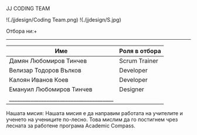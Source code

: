  JJ CODING TEAM   

 !(./jjdesign/Coding Team.png)                            !(./jjdesign/S.jpg)


Отбора ни:+
________________________________________
|Име                      |Роля в отбора|
|-------------------------|-------------|
| Дамян Любомиров Тинчев  |Scrum Trainer|
| Велизар Тодоров Вълков  |  Developer  |
| Калоян Иванов Коев      |  Developer  | 
| Емануил Любомиров Тинчев|  Designer   | 
|_______________________________________|

Нашата мисия:
Нашата мисия е да направим работата на учителите и ученето на учениците по-лесно.
Това мислим да го постигнем чрез лесната за работене програма Academic Compass.

